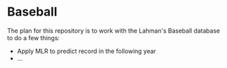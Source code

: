 # Baseball

The plan for this repository is to work with the Lahman's Baseball database to do a few things:

- Apply MLR to predict record in the following year
- ...


